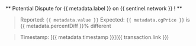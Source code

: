 ** Potential Dispute for {{ metadata.label }} on {{ sentinel.network }} ! **

> Reported: `{{ metadata.value }}`
> Expected: `{{ metadata.cgPrice }}` is {{ metadata.percentDiff }}% different

> Timestamp: [{{ metadata.timestamp }}]({{ transaction.link }})
